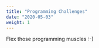 ```yaml
---
title: "Programming Challenges"
date: "2020-05-03"
weight: 1
---
```


Flex those programming muscles :-)
